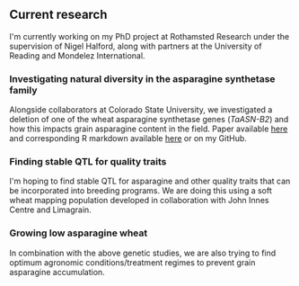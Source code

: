## Current research

I'm currently working on my PhD project at Rothamsted Research under the supervision of Nigel Halford, along with partners at the University of Reading and Mondelez International.

### Investigating natural diversity in the asparagine synthetase family

Alongside collaborators at Colorado State University, we investigated a deletion of one of the wheat asparagine synthetase genes (*TaASN-B2*) and how this impacts grain asparagine content in the field. Paper available [here](https://bmcplantbiol.biomedcentral.com/articles/10.1186/s12870-021-03058-7) and corresponding R markdown available [here](https://htmlpreview.github.io/?https://github.com/JosephOddy/TaASN-B2/blob/main/code/211228-TaASN-B2-figures.html) or on my GitHub.

### Finding stable QTL for quality traits

I'm hoping to find stable QTL for asparagine and other quality traits that can be incorporated into breeding programs. We are doing this using a soft wheat mapping population developed in collaboration with John Innes Centre and Limagrain.

### Growing low asparagine wheat

In combination with the above genetic studies, we are also trying to find optimum agronomic conditions/treatment regimes to prevent grain asparagine accumulation.
